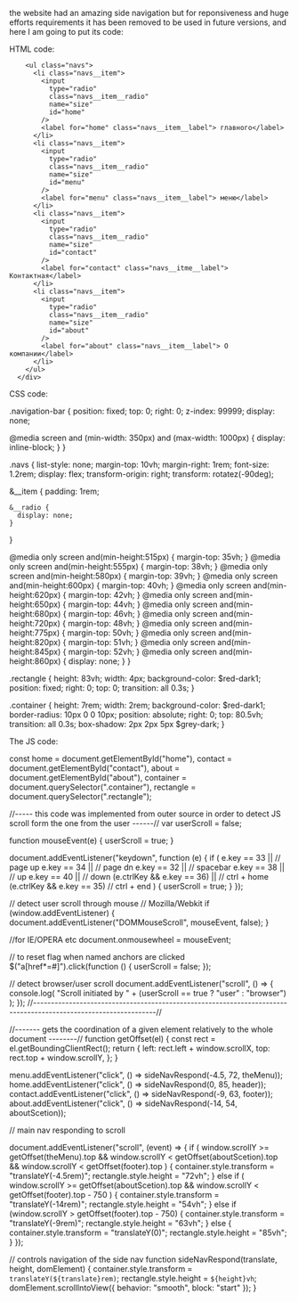 the website had an amazing side navigation but for reponsiveness and huge efforts requirements it has been removed to be used in future versions, and here I am going to put its code:

HTML code:

   <div class="navigation-bar">
        <div class="rectangle"></div>
        <div class="container"></div>

        <ul class="navs">
          <li class="navs__item">
            <input
              type="radio"
              class="navs__item__radio"
              name="size"
              id="home"
            />
            <label for="home" class="navs__item__label"> главного</label>
          </li>
          <li class="navs__item">
            <input
              type="radio"
              class="navs__item__radio"
              name="size"
              id="menu"
            />
            <label for="menu" class="navs__item__label"> меню</label>
          </li>
          <li class="navs__item">
            <input
              type="radio"
              class="navs__item__radio"
              name="size"
              id="contact"
            />
            <label for="contact" class="navs__itme__label"> Контактная</label>
          </li>
          <li class="navs__item">
            <input
              type="radio"
              class="navs__item__radio"
              name="size"
              id="about"
            />
            <label for="about" class="navs__item__label"> О компании</label>
          </li>
        </ul>
      </div>

CSS code:

.navigation-bar {
position: fixed;
top: 0;
right: 0;
z-index: 99999;
display: none;

@media screen and (min-width: 350px) and (max-width: 1000px) {
display: inline-block;
}
}

.navs {
list-style: none;
margin-top: 10vh;
margin-right: 1rem;
font-size: 1.2rem;
display: flex;
transform-origin: right;
transform: rotatez(-90deg);

&\_\_item {
padding: 1rem;

    &__radio {
      display: none;
    }

}

@media only screen and(min-height:515px) {
margin-top: 35vh;
}
@media only screen and(min-height:555px) {
margin-top: 38vh;
}
@media only screen and(min-height:580px) {
margin-top: 39vh;
}
@media only screen and(min-height:600px) {
margin-top: 40vh;
}
@media only screen and(min-height:620px) {
margin-top: 42vh;
}
@media only screen and(min-height:650px) {
margin-top: 44vh;
}
@media only screen and(min-height:680px) {
margin-top: 46vh;
}
@media only screen and(min-height:720px) {
margin-top: 48vh;
}
@media only screen and(min-height:775px) {
margin-top: 50vh;
}
@media only screen and(min-height:820px) {
margin-top: 51vh;
}
@media only screen and(min-height:845px) {
margin-top: 52vh;
}
@media only screen and(min-height:860px) {
display: none;
}
}

.rectangle {
height: 83vh;
width: 4px;
background-color: $red-dark1;
position: fixed;
right: 0;
top: 0;
transition: all 0.3s;
}

.container {
height: 7rem;
width: 2rem;
background-color: $red-dark1;
border-radius: 10px 0 0 10px;
position: absolute;
right: 0;
top: 80.5vh;
transition: all 0.3s;
box-shadow: 2px 2px 5px $grey-dark;
}

The JS code:

const home = document.getElementById("home"),
contact = document.getElementById("contact"),
about = document.getElementById("about"),
container = document.querySelector(".container"),
rectangle = document.querySelector(".rectangle");

//----- this code was implemented from outer source in order to detect JS scroll form the one from the user ------//
var userScroll = false;

function mouseEvent(e) {
userScroll = true;
}

document.addEventListener("keydown", function (e) {
if (
e.key == 33 || // page up
e.key == 34 || // page dn
e.key == 32 || // spacebar
e.key == 38 || // up
e.key == 40 || // down
(e.ctrlKey && e.key == 36) || // ctrl + home
(e.ctrlKey && e.key == 35) // ctrl + end
) {
userScroll = true;
}
});

// detect user scroll through mouse
// Mozilla/Webkit
if (window.addEventListener) {
document.addEventListener("DOMMouseScroll", mouseEvent, false);
}

//for IE/OPERA etc
document.onmousewheel = mouseEvent;

// to reset flag when named anchors are clicked
$("a[href*=#]").click(function () {
userScroll = false;
});

// detect browser/user scroll
document.addEventListener("scroll", () => {
console.log(
"Scroll initiated by " + (userScroll == true ? "user" : "browser")
);
});
//----------------------------------------------------------------------------------------------------------------//

//------- gets the coordination of a given element relatively to the whole document --------//
function getOffset(el) {
const rect = el.getBoundingClientRect();
return {
left: rect.left + window.scrollX,
top: rect.top + window.scrollY,
};
}

menu.addEventListener("click", () => sideNavRespond(-4.5, 72, theMenu));
home.addEventListener("click", () => sideNavRespond(0, 85, header));
contact.addEventListener("click", () => sideNavRespond(-9, 63, footer));
about.addEventListener("click", () => sideNavRespond(-14, 54, aboutScetion));

// main nav responding to scroll

document.addEventListener("scroll", (event) => {
if (
window.scrollY >= getOffset(theMenu).top &&
window.scrollY < getOffset(aboutScetion).top &&
window.scrollY < getOffset(footer).top
) {
container.style.transform = "translateY(-4.5rem)";
rectangle.style.height = "72vh";
} else if (
window.scrollY >= getOffset(aboutScetion).top &&
window.scrollY < getOffset(footer).top - 750
) {
container.style.transform = "translateY(-14rem)";
rectangle.style.height = "54vh";
} else if (window.scrollY > getOffset(footer).top - 750) {
container.style.transform = "translateY(-9rem)";
rectangle.style.height = "63vh";
} else {
container.style.transform = "translateY(0)";
rectangle.style.height = "85vh";
}
});

// controls navigation of the side nav
function sideNavRespond(translate, height, domElement) {
container.style.transform = `translateY(${translate}rem)`;
rectangle.style.height = `${height}vh`;
domElement.scrollIntoView({ behavior: "smooth", block: "start" });
}
